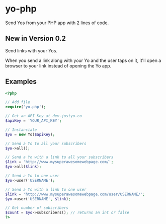 yo-php
======

Send Yos from your PHP app with 2 lines of code.

## New in Version 0.2

Send links with your Yos.

When you send a link along with your Yo and the user taps on it, it'll open a browser to your link instead of opening the Yo app.

## Examples

```php
<?php

// Add file
require('yo.php');

// Get an API Key at dev.justyo.co
$apiKey = 'YOUR_API_KEY';

// Instanciate
$yo = new Yo($apiKey);

// Send a Yo to all your subscribers
$yo->all();

// Send a Yo with a link to all your subscribers
$link = 'http://www.mysuperawesomewebpage.com/';
$yo->all($link);

// Send a Yo to one user
$yo->user('USERNAME');

// Send a Yo with a link to one user
$link = 'http://www.mysuperawesomewebpage.com/user/USERNAME/';
$yo->user('USERNAME', $link);

// Get number of subscribers
$count = $yo->subscribers(); // returns an int or false
?>
```
